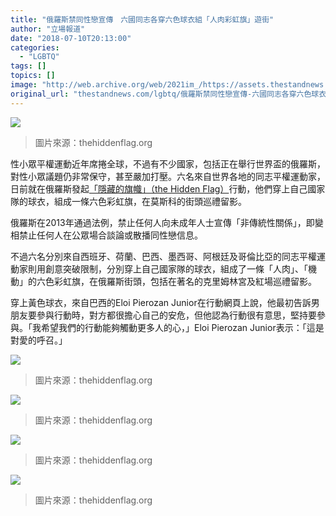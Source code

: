 ```yaml
---
title: "俄羅斯禁同性戀宣傳　六國同志各穿六色球衣組「人肉彩虹旗」遊街"
author: "立場報道"
date: "2018-07-10T20:13:00"
categories:
  - "LGBTQ"
tags: []
topics: []
image: "http://web.archive.org/web/2021im_/https://assets.thestandnews.com/media/photos/Foto-120copy_EkOsU.png"
original_url: "thestandnews.com/lgbtq/俄羅斯禁同性戀宣傳-六國同志各穿六色球衣組-人肉彩虹旗-遊街"
---
```

![](http://web.archive.org/web/2021im_/https://assets.thestandnews.com/media/photos/Foto-120copy_EkOsU.png)
> 圖片來源：thehiddenflag.org

性小眾平權運動近年席捲全球，不過有不少國家，包括正在舉行世界盃的俄羅斯，對性小眾議題仍非常保守，甚至嚴加打壓。六名來自世界各地的同志平權運動家，日前就在俄羅斯發起[「隱藏的旗幟」（the Hidden Flag）](http://web.archive.org/web/20211229132347/http://thehiddenflag.org/)行動，他們穿上自己國家隊的球衣，組成一條六色彩虹旗，在莫斯科的街頭巡禮留影。

俄羅斯在2013年通過法例，禁止任何人向未成年人士宣傳「非傳統性關係」，即變相禁止任何人在公眾場合談論或散播同性戀信息。

不過六名分別來自西班牙、荷蘭、巴西、墨西哥、阿根廷及哥倫比亞的同志平權運動家則用創意突破限制，分別穿上自己國家隊的球衣，組成了一條「人肉」、「機動」的六色彩虹旗，在俄羅斯街頭，包括在著名的克里姆林宮及紅場巡禮留影。

穿上黃色球衣，來自巴西的Eloi Pierozan Junior在行動網頁上說，他最初告訴男朋友要參與行動時，對方都很擔心自己的安危，但他認為行動很有意思，堅持要參與。「我希望我們的行動能夠觸動更多人的心，」Eloi Pierozan Junior表示：「這是對愛的呼召。」

![](http://web.archive.org/web/2021im_/https://assets.thestandnews.com/media/photos/Foto-520copy_wJiUg.png)
> 圖片來源：thehiddenflag.org

![](http://web.archive.org/web/2021im_/https://assets.thestandnews.com/media/photos/Foto-3_kjIOl.png)
> 圖片來源：thehiddenflag.org

![](http://web.archive.org/web/2021im_/https://assets.thestandnews.com/media/photos/Foto-11_iXaNm.png)
> 圖片來源：thehiddenflag.org

![](http://web.archive.org/web/2021im_/https://assets.thestandnews.com/media/photos/Foto-17_3ZcMP.png)
> 圖片來源：thehiddenflag.org